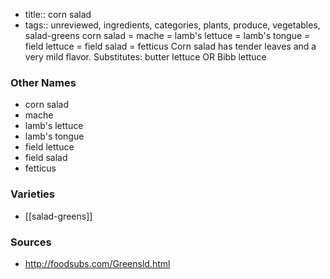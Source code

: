 - title:: corn salad
- tags:: unreviewed, ingredients, categories, plants, produce, vegetables, salad-greens
corn salad = mache = lamb's lettuce = lamb's tongue = field lettuce = field salad = fetticus Corn salad has tender leaves and a very mild flavor. Substitutes: butter lettuce OR Bibb lettuce

### Other Names

* corn salad
* mache
* lamb's lettuce
* lamb's tongue
* field lettuce
* field salad
* fetticus

### Varieties

* [[salad-greens]]

### Sources
* http://foodsubs.com/Greensld.html
